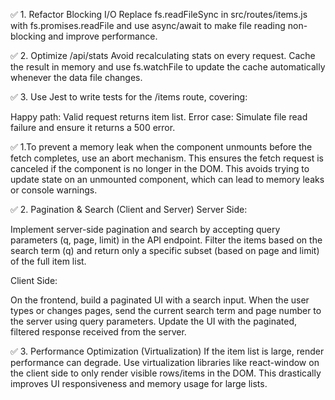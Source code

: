 <!-- <Solution/>  -->

<!-- Backend -->

✅ 1. Refactor Blocking I/O
Replace fs.readFileSync in src/routes/items.js with fs.promises.readFile and use async/await to make file reading non-blocking and improve performance.

✅ 2. Optimize /api/stats
Avoid recalculating stats on every request. Cache the result in memory and use fs.watchFile to update the cache automatically whenever the data file changes.

✅ 3. Use Jest  to write tests for the /items route, covering:

Happy path: Valid request returns item list.
Error case: Simulate file read failure and ensure it returns a 500 error.

<!-- frontend  -->

✅ 1.To prevent a memory leak when the component unmounts before the fetch completes, use an abort mechanism. This ensures the fetch request is canceled if the component is no longer in the DOM. This avoids trying to update state on an unmounted component, which can lead to memory leaks or console warnings.

✅ 2. Pagination & Search (Client and Server)
Server Side:

Implement server-side pagination and search by accepting query parameters (q, page, limit) in the API endpoint. Filter the items based on the search term (q) and return only a specific subset (based on page and limit) of the full item list.

Client Side:

On the frontend, build a paginated UI with a search input. When the user types or changes pages, send the current search term and page number to the server using query parameters. Update the UI with the paginated, filtered response received from the server.

✅ 3. Performance Optimization (Virtualization)
If the item list is large, render performance can degrade. Use virtualization libraries like react-window on the client side to only render visible rows/items in the DOM. This drastically improves UI responsiveness and memory usage for large lists.